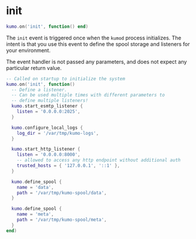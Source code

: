 # init

```lua
kumo.on('init', function() end)
```

The `init` event is triggered once when the `kumod` process initializes.
The intent is that you use this event to define the spool storage and
listeners for your environment.

The event handler is not passed any parameters, and does not expect
any particular return value.

```lua
-- Called on startup to initialize the system
kumo.on('init', function()
  -- Define a listener.
  -- Can be used multiple times with different parameters to
  -- define multiple listeners!
  kumo.start_esmtp_listener {
    listen = '0.0.0.0:2025',
  }

  kumo.configure_local_logs {
    log_dir = '/var/tmp/kumo-logs',
  }

  kumo.start_http_listener {
    listen = '0.0.0.0:8000',
    -- allowed to access any http endpoint without additional auth
    trusted_hosts = { '127.0.0.1', '::1' },
  }

  kumo.define_spool {
    name = 'data',
    path = '/var/tmp/kumo-spool/data',
  }

  kumo.define_spool {
    name = 'meta',
    path = '/var/tmp/kumo-spool/meta',
  }
end)
```

